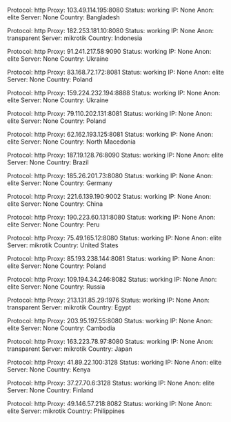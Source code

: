 Protocol: http
Proxy: 103.49.114.195:8080
Status: working
IP: None
Anon: elite
Server: None
Country: Bangladesh

Protocol: http
Proxy: 182.253.181.10:8080
Status: working
IP: None
Anon: transparent
Server: mikrotik
Country: Indonesia

Protocol: http
Proxy: 91.241.217.58:9090
Status: working
IP: None
Anon: elite
Server: None
Country: Ukraine

Protocol: http
Proxy: 83.168.72.172:8081
Status: working
IP: None
Anon: elite
Server: None
Country: Poland

Protocol: http
Proxy: 159.224.232.194:8888
Status: working
IP: None
Anon: elite
Server: None
Country: Ukraine

Protocol: http
Proxy: 79.110.202.131:8081
Status: working
IP: None
Anon: elite
Server: None
Country: Poland

Protocol: http
Proxy: 62.162.193.125:8081
Status: working
IP: None
Anon: elite
Server: None
Country: North Macedonia

Protocol: http
Proxy: 187.19.128.76:8090
Status: working
IP: None
Anon: elite
Server: None
Country: Brazil

Protocol: http
Proxy: 185.26.201.73:8080
Status: working
IP: None
Anon: elite
Server: None
Country: Germany

Protocol: http
Proxy: 221.6.139.190:9002
Status: working
IP: None
Anon: elite
Server: None
Country: China

Protocol: http
Proxy: 190.223.60.131:8080
Status: working
IP: None
Anon: elite
Server: None
Country: Peru

Protocol: http
Proxy: 75.49.165.12:8080
Status: working
IP: None
Anon: elite
Server: mikrotik
Country: United States

Protocol: http
Proxy: 85.193.238.144:8081
Status: working
IP: None
Anon: elite
Server: None
Country: Poland

Protocol: http
Proxy: 109.194.34.246:8082
Status: working
IP: None
Anon: elite
Server: None
Country: Russia

Protocol: http
Proxy: 213.131.85.29:1976
Status: working
IP: None
Anon: transparent
Server: mikrotik
Country: Egypt

Protocol: http
Proxy: 203.95.197.55:8080
Status: working
IP: None
Anon: elite
Server: None
Country: Cambodia

Protocol: http
Proxy: 163.223.78.97:8080
Status: working
IP: None
Anon: transparent
Server: mikrotik
Country: Japan

Protocol: http
Proxy: 41.89.22.100:3128
Status: working
IP: None
Anon: elite
Server: None
Country: Kenya

Protocol: http
Proxy: 37.27.70.6:3128
Status: working
IP: None
Anon: elite
Server: None
Country: Finland

Protocol: http
Proxy: 49.146.57.218:8082
Status: working
IP: None
Anon: elite
Server: mikrotik
Country: Philippines

